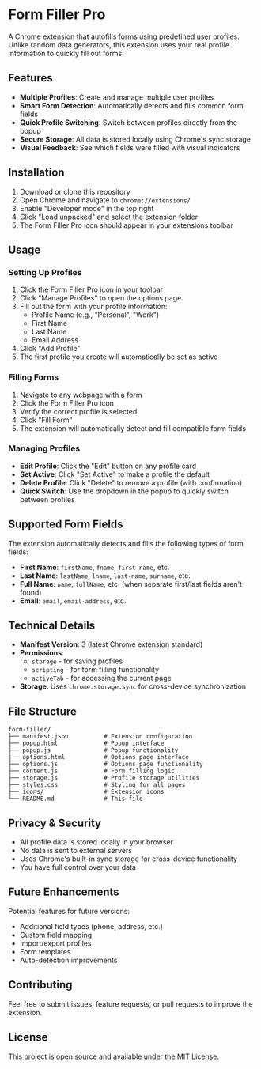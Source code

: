 # Form Filler Pro

A Chrome extension that autofills forms using predefined user profiles. Unlike random data generators, this extension uses your real profile information to quickly fill out forms.

## Features

- **Multiple Profiles**: Create and manage multiple user profiles
- **Smart Form Detection**: Automatically detects and fills common form fields
- **Quick Profile Switching**: Switch between profiles directly from the popup
- **Secure Storage**: All data is stored locally using Chrome's sync storage
- **Visual Feedback**: See which fields were filled with visual indicators

## Installation

1. Download or clone this repository
2. Open Chrome and navigate to `chrome://extensions/`
3. Enable "Developer mode" in the top right
4. Click "Load unpacked" and select the extension folder
5. The Form Filler Pro icon should appear in your extensions toolbar

## Usage

### Setting Up Profiles

1. Click the Form Filler Pro icon in your toolbar
2. Click "Manage Profiles" to open the options page
3. Fill out the form with your profile information:
   - Profile Name (e.g., "Personal", "Work")
   - First Name
   - Last Name
   - Email Address
4. Click "Add Profile"
5. The first profile you create will automatically be set as active

### Filling Forms

1. Navigate to any webpage with a form
2. Click the Form Filler Pro icon
3. Verify the correct profile is selected
4. Click "Fill Form"
5. The extension will automatically detect and fill compatible form fields

### Managing Profiles

- **Edit Profile**: Click the "Edit" button on any profile card
- **Set Active**: Click "Set Active" to make a profile the default
- **Delete Profile**: Click "Delete" to remove a profile (with confirmation)
- **Quick Switch**: Use the dropdown in the popup to quickly switch between profiles

## Supported Form Fields

The extension automatically detects and fills the following types of form fields:

- **First Name**: `firstName`, `fname`, `first-name`, etc.
- **Last Name**: `lastName`, `lname`, `last-name`, `surname`, etc.
- **Full Name**: `name`, `fullName`, etc. (when separate first/last fields aren't found)
- **Email**: `email`, `email-address`, etc.

## Technical Details

- **Manifest Version**: 3 (latest Chrome extension standard)
- **Permissions**: 
  - `storage` - for saving profiles
  - `scripting` - for form filling functionality
  - `activeTab` - for accessing the current page
- **Storage**: Uses `chrome.storage.sync` for cross-device synchronization

## File Structure

```
form-filler/
├── manifest.json          # Extension configuration
├── popup.html             # Popup interface
├── popup.js               # Popup functionality
├── options.html           # Options page interface
├── options.js             # Options page functionality
├── content.js             # Form filling logic
├── storage.js             # Profile storage utilities
├── styles.css             # Styling for all pages
├── icons/                 # Extension icons
└── README.md              # This file
```

## Privacy & Security

- All profile data is stored locally in your browser
- No data is sent to external servers
- Uses Chrome's built-in sync storage for cross-device functionality
- You have full control over your data

## Future Enhancements

Potential features for future versions:
- Additional field types (phone, address, etc.)
- Custom field mapping
- Import/export profiles
- Form templates
- Auto-detection improvements

## Contributing

Feel free to submit issues, feature requests, or pull requests to improve the extension.

## License

This project is open source and available under the MIT License.
